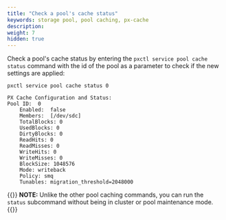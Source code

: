 ```yaml
---
title: "Check a pool's cache status"
keywords: storage pool, pool caching, px-cache
description:
weight: 7
hidden: true
---
```


Check a pool's cache status by entering the `pxctl service pool cache status` command with the id of the pool as a parameter to check if the new settings are applied:

```text
pxctl service pool cache status 0
```

```output
PX Cache Configuration and Status:
Pool ID:  0
	Enabled:  false
	Members:  [/dev/sdc]
	TotalBlocks: 0
	UsedBlocks: 0
	DirtyBlocks: 0
	ReadHits: 0
	ReadMisses: 0
	WriteHits: 0
	WriteMisses: 0
	BlockSize: 1048576
	Mode: writeback
	Policy: smq
	Tunables: migration_threshold=2048000
```

{{<info>}}
**NOTE:** Unlike the other pool caching commands, you can run the `status` subcommand without being in cluster or pool maintenance mode. 
{{</info>}}